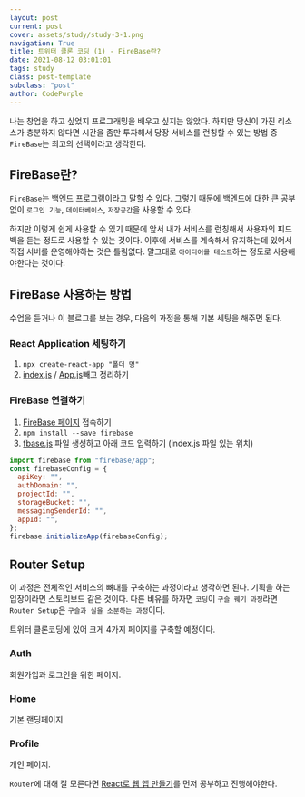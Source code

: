 ```yaml
---
layout: post
current: post
cover: assets/study/study-3-1.png
navigation: True
title: 트위터 클론 코딩 (1) - FireBase란?
date: 2021-08-12 03:01:01
tags: study
class: post-template
subclass: "post"
author: CodePurple
---
```


나는 창업을 하고 싶었지 프로그래밍을 배우고 싶지는 않았다. 하지만 당신이 가진 리소스가 충분하지 않다면 시간을 좀만 투자해서 당장 서비스를 런칭할 수 있는 방법 중 `FireBase`는 최고의 선택이라고 생각한다.<!--break-->
<br>

## FireBase란?

`FireBase`는 백엔드 프로그램이라고 말할 수 있다. 그렇기 때문에 백엔드에 대한 큰 공부 없이 `로그인 기능`, `데이터베이스`, `저장공간`을 사용할 수 있다. <br>

하지만 이렇게 쉽게 사용할 수 있기 때문에 앞서 내가 서비스를 런칭해서 사용자의 피드백을 듣는 정도로 사용할 수 있는 것이다. 이후에 서비스를 계속해서 유지하는데 있어서 직접 서버를 운영해야하는 것은 틀림없다. 말그대로 `아이디어를 테스트`하는 정도로 사용해야한다는 것이다.

## FireBase 사용하는 방법

수업을 듣거나 이 블로그를 보는 경우, 다음의 과정을 통해 기본 세팅을 해주면 된다.

### React Application 세팅하기

1. `npx create-react-app "폴더 명"`
2. <U>index.js</U> / <U>App.js</U>빼고 정리하기

### FireBase 연결하기

1. [FireBase 페이지](https://firebase.google.com/) 접속하기
2. `npm install --save firebase`
3. <U>fbase.js</U> 파일 생성하고 아래 코드 입력하기 (index.js 파일 있는 위치)

```javascript
import firebase from "firebase/app";
const firebaseConfig = {
  apiKey: "",
  authDomain: "",
  projectId: "",
  storageBucket: "",
  messagingSenderId: "",
  appId: "",
};
firebase.initializeApp(firebaseConfig);
```

## Router Setup

이 과정은 전체적인 서비스의 뼈대를 구축하는 과정이라고 생각하면 된다. 기획을 하는 입장이라면 스토리보드 같은 것이다.
다른 비유를 하자면 `코딩`이 `구슬 꿰기 과정`라면 `Router Setup`은 `구슬과 실을 소분하는 과정`이다. <br>

트위터 클론코딩에 있어 크게 4가지 페이지를 구축할 예정이다.

### Auth

회원가입과 로그인을 위한 페이지.

### Home

기본 랜딩페이지

### Profile

개인 페이지.

`Router`에 대해 잘 모른다면 [React로 웹 앱 만들기](https://jskim1215.github.io/study-4-2)를 먼저 공부하고 진행해야한다.
